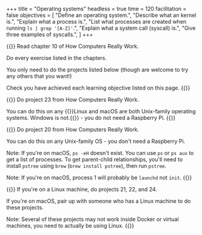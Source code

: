+++
title = "Operating systems"
headless = true
time = 120
facilitation = false
objectives = [
    "Define an operating system.",
    "Describe what an kernel is.",
    "Explain what a process is.",
    "List what processes are created when running `ls | grep '[A-Z]'`.",
    "Explain what a system call (syscall) is.",
    "Give three examples of syscalls.",
]
+++

{{<note type="Reading">}}
Read chapter 10 of How Computers Really Work.

Do every exercise listed in the chapters.

You only need to do the projects listed below (though are welcome to try any others that you want!)

Check you have achieved each learning objective listed on this page.
{{</note>}}

{{<note type="Project">}}
Do project 23 from How Computers Really Work.

You can do this on any {{<tooltip title="Unix-family OS">}}Linux and macOS are both Unix-family operating systems. Windows is not.{{</tooltip>}} - you do not need a Raspberry Pi.
{{</note>}}

{{<note type="Project">}}
Do project 20 from How Computers Really Work.

You can do this on any Unix-family OS - you don't need a Raspberry Pi.

Note: If you're on macOS, `ps -eH` doesn't exist. You can use `ps` or `ps aux` to get a list of processes. To get parent-child relationships, you'll need to install `pstree` using `brew` (`brew install pstree`), then run `pstree`.

Note: If you're on macOS, process 1 will probably be `launchd` not `init`.
{{</note>}}

{{<note type="Project">}}
If you're on a Linux machine, do projects 21, 22, and 24.

If you're on macOS, pair up with someone who has a Linux machine to do these projects.

Note: Several of these projects may not work inside Docker or virtual machines, you need to actually be using Linux.
{{</note>}}
